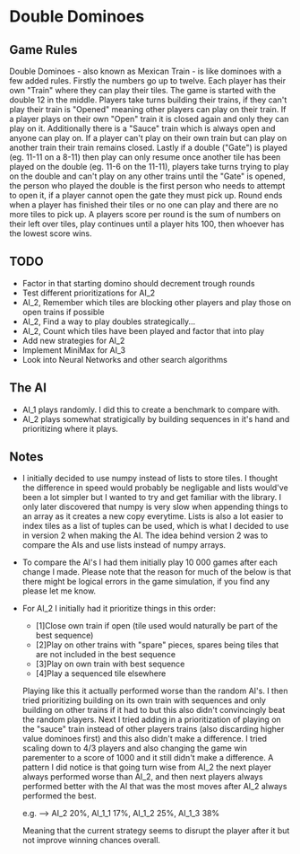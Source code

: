 # Double Dominoes

## Game Rules
Double Dominoes - also known as Mexican Train - is like dominoes with a few added rules. Firstly the numbers go up to twelve. Each player has their own "Train" where they can play their tiles. The game is started with the double 12 in the middle. Players take turns building their trains, if they can't play their train is "Opened" meaning other players can play on their train. If a player plays on their own "Open" train it is closed again and only they can play on it. Additionally there is a "Sauce" train which is always open and anyone can play on. If a player can't play on their own train but can play on another train their train remains closed. Lastly if a double ("Gate") is played (eg. 11-11 on a 8-11) then play can only resume once another tile has been played on the double (eg. 11-6 on the 11-11), players take turns trying to play on the double and can't play on any other trains until the "Gate" is opened, the person who played the double is the first person who needs to attempt to open it, if a player cannot open the gate they must pick up. Round ends when a player has finished their tiles or no one can play and there are no more tiles to pick up. A players score per round is the sum of numbers on their left over tiles, play continues until a player hits 100, then whoever has the lowest score wins.

## TODO
- Factor in that starting domino should decrement trough rounds
- Test different prioritizations for AI_2
- AI_2, Remember which tiles are blocking other players and play those on open trains if possible
- AI_2, Find a way to play doubles strategically...
- AI_2, Count which tiles have been played and factor that into play 
- Add new strategies for AI_2
- Implement MiniMax for AI_3
- Look into Neural Networks and other search algorithms


## The AI
- AI_1 plays randomly. I did this to create a benchmark to compare with.
- AI_2 plays somewhat stratigically by building sequences in it's hand and prioritizing where it plays.

## Notes
- I initially decided to use numpy instead of lists to store tiles. I thought the difference in speed would probably be negligable and lists would've been a lot simpler but I wanted to try and get familiar with the library. I only later discovered that numpy is very slow when appending things to an array as it creates a new copy everytime. Lists is also a lot easier to index tiles as a list of tuples can be used, which is what I decided to use in version 2 when making the AI. The idea behind version 2 was to compare the AIs and use lists instead of numpy arrays.

- To compare the AI's I had them initially play 10 000 games after each change I made. Please note that the reason for much of the below is that there might be logical errors in the game simulation, if you find any please let me know.

- For AI_2 I initially had it prioritize things in this order:

  - [1]Close own train if open (tile used would naturally be part of the best sequence)
  - [2]Play on other trains with "spare" pieces, spares being tiles that are not included in the best sequence
  - [3]Play on own train with best sequence
  - [4]Play a sequenced tile elsewhere
  
  Playing like this it actually performed worse than the random AI's. I then tried prioritizing building on its own train with sequences and only building on other       trains if it had to but this also didn't convincingly beat the random players. Next I tried adding in a prioritization of playing on the "sauce" train instead of       other players trains (also discarding higher value dominoes first) and this also didn't make a difference. I tried scaling down to 4/3 players and also changing the   game win parementer to a score of 1000 and it still didn't make a difference. A pattern I did notice is that going turn wise from AI_2 the next player always           performed worse than AI_2, and then next players always performed better with the AI that was the most moves after AI_2 always performed the best. 
  
  e.g. --> AI_2 20%, AI_1_1 17%, AI_1_2 25%, AI_1_3 38%
  
  Meaning that the current strategy seems to disrupt the player after it but not improve winning chances overall.
  
